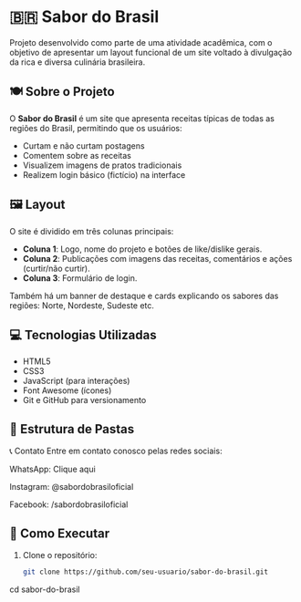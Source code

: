 # 🇧🇷 Sabor do Brasil

Projeto desenvolvido como parte de uma atividade acadêmica, com o objetivo de apresentar um layout funcional de um site voltado à divulgação da rica e diversa culinária brasileira.

## 🍽️ Sobre o Projeto

O **Sabor do Brasil** é um site que apresenta receitas típicas de todas as regiões do Brasil, permitindo que os usuários:
- Curtam e não curtam postagens
- Comentem sobre as receitas
- Visualizem imagens de pratos tradicionais
- Realizem login básico (fictício) na interface

## 🖼️ Layout

O site é dividido em três colunas principais:
- **Coluna 1**: Logo, nome do projeto e botões de like/dislike gerais.
- **Coluna 2**: Publicações com imagens das receitas, comentários e ações (curtir/não curtir).
- **Coluna 3**: Formulário de login.

Também há um banner de destaque e cards explicando os sabores das regiões: Norte, Nordeste, Sudeste etc.

## 💻 Tecnologias Utilizadas

- HTML5
- CSS3
- JavaScript (para interações)
- Font Awesome (ícones)
- Git e GitHub para versionamento

## 📁 Estrutura de Pastas

📞 Contato
Entre em contato conosco pelas redes sociais:

WhatsApp: Clique aqui

Instagram: @sabordobrasiloficial

Facebook: /sabordobrasiloficial


## 🚀 Como Executar

1. Clone o repositório:
   ```bash
   git clone https://github.com/seu-usuario/sabor-do-brasil.git
cd sabor-do-brasil

